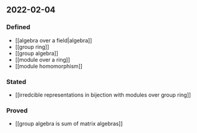 ## 2022-02-04
### Defined
- [[algebra over a field|algebra]]
- [[group ring]]
- [[group algebra]]
- [[module over a ring]]
- [[module homomorphism]]
### Stated
- [[irredcible representations in bijection with modules over group ring]]
### Proved
- [[group algebra is sum of matrix algebras]]